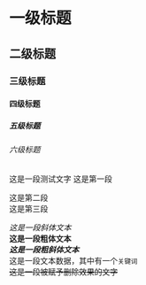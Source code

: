 # 一级标题
## 二级标题
### 三级标题
#### 四级标题
##### 五级标题
###### 六级标题

这是一段测试文字
这是第一段

这是第二段<br>
这是第三段

*这是一段斜体文本*<br>
**这是一段粗体文本**<br>
***这是一段粗斜体文本***<br>
这是一段文本数据，其中有一个`关键词`<br>
~~这是一段被赋予删除效果的文字~~<br>
